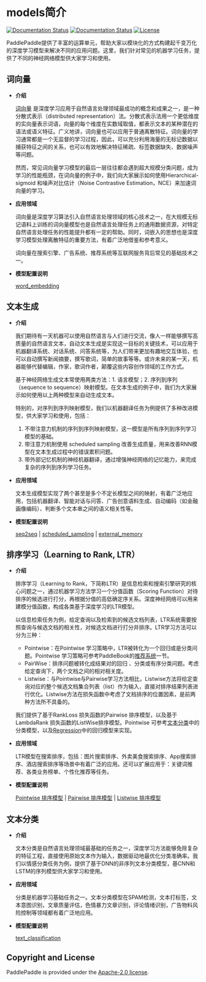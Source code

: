 # models简介

[![Documentation Status](https://img.shields.io/badge/docs-latest-brightgreen.svg?style=flat)](https://github.com/PaddlePaddle/models)
[![Documentation Status](https://img.shields.io/badge/中文文档-最新-brightgreen.svg)](https://github.com/PaddlePaddle/models)
[![License](https://img.shields.io/badge/license-Apache%202-blue.svg)](LICENSE)

PaddlePaddle提供了丰富的运算单元，帮助大家以模块化的方式构建起千变万化的深度学习模型来解决不同的应用问题。这里，我们针对常见的机器学习任务，提供了不同的神经网络模型供大家学习和使用。

## 词向量

- **介绍**

	[词向量](https://github.com/PaddlePaddle/book/blob/develop/04.word2vec/README.cn.md) 是深度学习应用于自然语言处理领域最成功的概念和成果之一，是一种分散式表示（distributed representation）法。分散式表示法用一个更低维度的实向量表示词语，向量的每个维度在实数域取值，都表示文本的某种潜在的语法或语义特征。广义地讲，词向量也可以应用于普通离散特征。词向量的学习通常都是一个无监督的学习过程，因此，可以充分利用海量的无标记数据以捕获特征之间的关系，也可以有效地解决特征稀疏、标签数据缺失、数据噪声等问题。

	然而，常见词向量学习模型的最后一层往往都会遇到超大规模分类问题，成为学习的性能瓶颈，在词向量的例子中，我们向大家展示如何使用Hierarchical-sigmoid 和噪声对比估计（Noise Contrastive Estimation，NCE）来加速词向量的学习。

- **应用领域**

	词向量是深度学习算法引入自然语言处理领域的核心技术之一，在大规模无标记语料上训练的词向量模型也是自然语言处理任务上的通用数据资源，对特定自然语言处理任务的性能提升都有一定的帮助。同时，词嵌入的思想也是深度学习模型处理离散特征的重要方法，有着广泛地借鉴和参考意义。

	词向量在搜索引擎、广告系统、推荐系统等互联网服务背后常见的基础技术之一。

- **模型配置说明**

	[word_embedding](https://github.com/PaddlePaddle/models/tree/develop/word_embedding)
## 文本生成

- **介绍**

	我们期待有一天机器可以使用自然语言与人们进行交流，像人一样能够撰写高质量的自然语言文本，自动文本生成是实现这一目标的关键技术，可以应用于机器翻译系统、对话系统、问答系统等，为人们带来更加有趣地交互体验，也可以自动撰写新闻摘要，撰写歌词，简单的故事等等。或许未来的某一天，机器能够代替编辑，作家，歌词作者，颠覆这些内容创作领域的工作方式。

	基于神经网络生成文本常使用两类方法：1. 语言模型；2. 序列到序列（sequence to sequence）映射模型。在文本生成的例子中，我们为大家展示如何使用以上两种模型来自动生成文本。

	特别的，对序列到序列映射模型，我们以机器翻译任务为例提供了多种改进模型，供大家学习和使用，包括：
	1. 不带注意力机制的序列到序列映射模型，这一模型是所有序列到序列学习模型的基础。
	2. 带注意力机制使用 scheduled sampling 改善生成质量，用来改善RNN模型在文本生成过程中的错误累积问题。
	3. 带外部记忆机制的神经机器翻译，通过增强神经网络的记忆能力，来完成复杂的序列到序列学习任务。


- **应用领域**

	文本生成模型实现了两个甚至是多个不定长模型之间的映射，有着广泛地应用，包括机器翻译、智能对话与问答、广告创意语料生成、自动编码（如金融画像编码）、判断多个文本串之间的语义相关性等。

- **模型配置说明**

	[seq2seq](https://github.com/PaddlePaddle/models/tree/develop/seq2seq) | [scheduled_sampling](https://github.com/PaddlePaddle/models/tree/develop/scheduled_sampling) | [external_memory](https://github.com/PaddlePaddle/models/tree/develop/mt_with_external_memory)

## 排序学习（Learning to Rank, LTR）

- **介绍**

	排序学习（Learning to Rank，下简称LTR）是信息检索和搜索引擎研究的核心问题之一，通过机器学习方法学习一个分值函数（Scoring Function）对待排序的候选进行打分，再根据分值的高低确定序关系。深度神经网络可以用来建模分值函数，构成各类基于深度学习的LTR模型。

	以信息检索任务为例，给定查询以及检索到的候选文档列表，LTR系统需要按照查询与候选文档的相关性，对候选文档进行打分并排序。LTR学习方法可以分为三种：

	- Pointwise：在Pointwise 学习策略中，LTR被转化为一个回归或是分类问题。Pointwise 学习策略可参考PaddleBook的[推荐系统](https://github.com/PaddlePaddle/book/blob/develop/05.recommender_system/README.cn.md)一节。
	- PairWise：排序问题被转化成结果对的回归 、分类或有序分类问题。考虑给定查询下，两个文档之间的相对相关度。
	- Listwise：与Pointwise与Pairwise学习方法相比，Listwise方法将给定查询对应的整个候选文档集合列表（list）作为输入，直接对排序结果列表进行优化。Listwise方法在损失函数中考虑了文档排序的位置因素，是前两种方法所不具备的。

	我们提供了基于RankLoss 损失函数的Pairwise 排序模型，以及基于LambdaRank 损失函数的ListWise排序模型。Pointwise 可参考[文本分类](https://github.com/llxxxll/models/tree/b762b41e0330dbbbb73b83ddba0417ac48c73593/text_classification)中的分类模型，以及[Regression](https://github.com/llxxxll/models/tree/b762b41e0330dbbbb73b83ddba0417ac48c73593/text_classification)中的回归模型来实现。

- **应用领域**

	LTR模型在搜索排序，包括：图片搜索排序、外卖美食搜索排序、App搜索排序、酒店搜索排序等场景中有着广泛的应用。还可以扩展应用于：关键词推荐、各类业务榜单、个性化推荐等任务。

- **模型配置说明**

	[Pointwise 排序模型](https://github.com/PaddlePaddle/book/blob/develop/05.recommender_system/README.cn.md)
 | [Pairwise 排序模型]() | [Listwise 排序模型]()

## 文本分类

- **介绍**

	文本分类是自然语言处理领域最基础的任务之一，深度学习方法能够免除复杂的特征工程，直接使用原始文本作为输入，数据驱动地最优化分类准确率。我们以情感分类任务为例，提供了基于DNN的非序列文本分类模型，基CNN和LSTM的序列模型供大家学习和使用。

- **应用领域**

	分类是机器学习基础任务之一。文本分类模型在SPAM检测，文本打标签，文本意图识别，文章质量评估，色情暴力文章识别，评论情绪识别，广告物料风险控制等领域都有着广泛地应用。

- **模型配置说明**

	[text_classification](https://github.com/PaddlePaddle/models/tree/develop/text_classification)

## Copyright and License
PaddlePaddle is provided under the [Apache-2.0 license](LICENSE).

